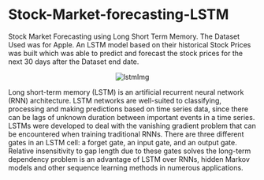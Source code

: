 # Stock-Market-forecasting-LSTM
Stock Market Forecasting using Long Short Term Memory. The Dataset Used was for Apple. An LSTM model based on their historical Stock Prices was built which was able to predict and forecast the stock prices for the next 30 days after the Dataset end date.

<center>
<img src="https://miro.medium.com/max/1400/1*-LxiGnfFs_7oQ7c0ErvmWQ.png" alt="lstmImg"/>
</center>

Long short-term memory (LSTM) is an artificial recurrent neural network (RNN) architecture.
LSTM networks are well-suited to classifying, processing and making predictions based on time series data, since there can be lags of unknown duration between important events in a time series. LSTMs were developed to deal with the vanishing gradient problem that can be encountered when training traditional RNNs. There are three different gates in an LSTM cell: a forget gate, an input gate, and an output gate. Relative insensitivity to gap length due to these gates solves the long-term dependency problem is an advantage of LSTM over RNNs, hidden Markov models and other sequence learning methods in numerous applications.
